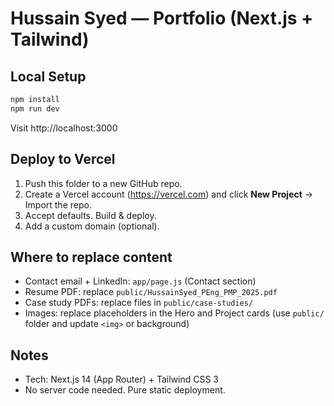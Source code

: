 
# Hussain Syed — Portfolio (Next.js + Tailwind)

## Local Setup
```bash
npm install
npm run dev
```

Visit http://localhost:3000

## Deploy to Vercel
1. Push this folder to a new GitHub repo.
2. Create a Vercel account (https://vercel.com) and click **New Project** → Import the repo.
3. Accept defaults. Build & deploy.
4. Add a custom domain (optional).

## Where to replace content
- Contact email + LinkedIn: `app/page.js` (Contact section)
- Resume PDF: replace `public/HussainSyed_PEng_PMP_2025.pdf`
- Case study PDFs: replace files in `public/case-studies/`
- Images: replace placeholders in the Hero and Project cards (use `public/` folder and update `<img>` or background)

## Notes
- Tech: Next.js 14 (App Router) + Tailwind CSS 3
- No server code needed. Pure static deployment.

